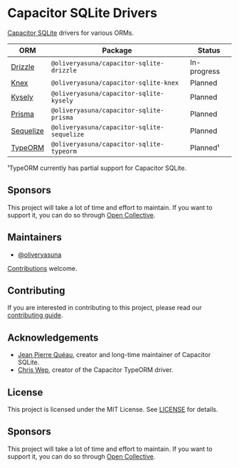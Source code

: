 # Capacitor SQLite Drivers

[Capacitor SQLite](https://github.com/capacitor-community/sqlite) drivers for various ORMs.

| ORM                                                    | Package                                    | Status      |
|--------------------------------------------------------|--------------------------------------------|-------------|
| [Drizzle](https://github.com/drizzle-team/drizzle-orm) | `@oliveryasuna/capacitor-sqlite-drizzle`   | In-progress |
| [Knex](https://github.com/knex/knex)                   | `@oliveryasuna/capacitor-sqlite-knex`      | Planned     |
| [Kysely](https://github.com/kysely-org/kysely)         | `@oliveryasuna/capacitor-sqlite-kysely`    | Planned     |
| [Prisma](https://github.com/prisma/prisma)             | `@oliveryasuna/capacitor-sqlite-prisma`    | Planned     |
| [Sequelize](https://github.com/sequelize/sequelize)    | `@oliveryasuna/capacitor-sqlite-sequelize` | Planned     |
| [TypeORM](https://github.com/typeorm/typeorm)          | `@oliveryasuna/capacitor-sqlite-typeorm`   | Planned¹    |

¹TypeORM currently has partial support for Capacitor SQLite.

## Sponsors

This project will take a lot of time and effort to maintain.
If you want to support it, you can do so through
[Open Collective](https://opencollective.com/capacitor-sqlite-drivers).

## Maintainers

- [@oliveryasuna](https://github.com/oliveryasuna)

[Contributions](./CONTRIBUTING.md) welcome.

## Contributing

If you are interested in contributing to this project, please read our
[contributing guide](./CONTRIBUTING.md).

## Acknowledgements

- [Jean Pierre Quéau](https://github.com/jepiqueau), creator and long-time maintainer of Capacitor SQLite.
- [Chris Wep](https://github.com/chriswep), creator of the Capacitor TypeORM driver.

## License

This project is licensed under the MIT License.
See [LICENSE](./LICENSE) for details.

## Sponsors

This project will take a lot of time and effort to maintain.
If you want to support it, you can do so through
[Open Collective](https://opencollective.com/capacitor-sqlite-drivers).

